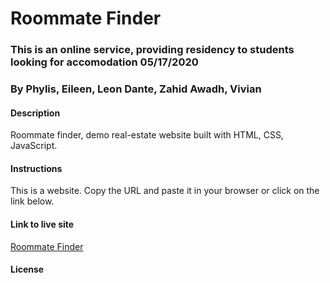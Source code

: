# Roommate Finder
### This is an online service, providing residency to students looking for accomodation 05/17/2020
### By Phylis, Eileen, Leon Dante, Zahid Awadh, Vivian
#### Description
Roommate finder, demo real-estate website built with HTML, CSS, JavaScript.
#### Instructions
This is a website. Copy the URL and paste it in your browser or click on the link below.
#### Link to live site
[Roommate Finder](#)
#### License

